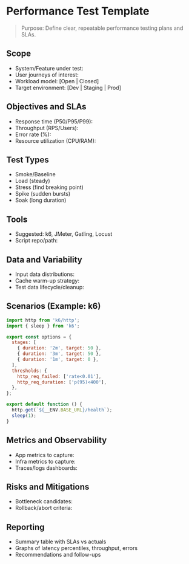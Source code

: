 # Performance Test Template

> Purpose: Define clear, repeatable performance testing plans and SLAs.

## Scope
- System/Feature under test:
- User journeys of interest:
- Workload model: [Open | Closed]
- Target environment: [Dev | Staging | Prod]

## Objectives and SLAs
- Response time (P50/P95/P99):
- Throughput (RPS/Users):
- Error rate (%):
- Resource utilization (CPU/RAM):

## Test Types
- Smoke/Baseline
- Load (steady)
- Stress (find breaking point)
- Spike (sudden bursts)
- Soak (long duration)

## Tools
- Suggested: k6, JMeter, Gatling, Locust
- Script repo/path:

## Data and Variability
- Input data distributions:
- Cache warm-up strategy:
- Test data lifecycle/cleanup:

## Scenarios (Example: k6)
```js
import http from 'k6/http';
import { sleep } from 'k6';

export const options = {
  stages: [
    { duration: '2m', target: 50 },
    { duration: '3m', target: 50 },
    { duration: '1m', target: 0 },
  ],
  thresholds: {
    http_req_failed: ['rate<0.01'],
    http_req_duration: ['p(95)<400'],
  },
};

export default function () {
  http.get(`${__ENV.BASE_URL}/health`);
  sleep(1);
}
```

## Metrics and Observability
- App metrics to capture:
- Infra metrics to capture:
- Traces/logs dashboards:

## Risks and Mitigations
- Bottleneck candidates:
- Rollback/abort criteria:

## Reporting
- Summary table with SLAs vs actuals
- Graphs of latency percentiles, throughput, errors
- Recommendations and follow-ups
